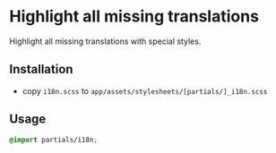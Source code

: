 # Highlight all missing translations

Highlight all missing translations with special styles.

## Installation

* copy `i18n.scss` to `app/assets/stylesheets/[partials/]_i18n.scss`

## Usage

```css
@import partials/i18n;
```
